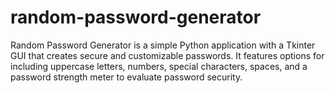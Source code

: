 # random-password-generator
 Random Password Generator is a simple Python application with a Tkinter GUI that creates secure and customizable passwords. It features options for including uppercase letters, numbers, special characters, spaces, and a password strength meter to evaluate password security.
